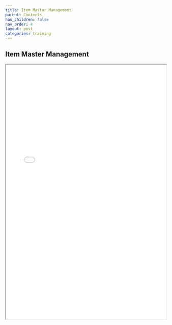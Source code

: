 ```yaml
---
title: Item Master Management
parent: Contents
has_children: false
nav_order: 4
layout: post
categories: training
---
```



## Item Master Management

<iframe width="100%" height="800" src="./assets/PETAL - Item Master.pdf">


